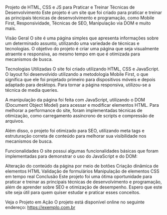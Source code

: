 Projeto de HTML, CSS e JS para Praticar e Treinar Técnicas de Desenvolvimento
Este projeto é um site que foi criado para praticar e treinar as principais técnicas de desenvolvimento e programação, como Mobile First, Responsividade, Técnicas de SEO, Manipulação via DOM e muito mais.

Visão Geral
O site é uma página simples que apresenta informações sobre um determinado assunto, utilizando uma variedade de técnicas e tecnologias. O objetivo do projeto é criar uma página que seja visualmente atraente e responsiva, ao mesmo tempo em que é otimizada para mecanismos de busca.

Tecnologias Utilizadas
O site foi criado utilizando HTML, CSS e JavaScript. O layout foi desenvolvido utilizando a metodologia Mobile First, o que significa que ele foi projetado primeiro para dispositivos móveis e depois adaptado para desktops. Para tornar a página responsiva, utilizou-se a técnica de media queries.

A manipulação da página foi feita com JavaScript, utilizando o DOM (Document Object Model) para acessar e modificar elementos HTML. Para melhorar a performance do site, foram implementadas técnicas de otimização, como carregamento assíncrono de scripts e compressão de arquivos.

Além disso, o projeto foi otimizado para SEO, utilizando meta tags e estruturação correta de conteúdo para melhorar sua visibilidade nos mecanismos de busca.

Funcionalidades
O site possui algumas funcionalidades básicas que foram implementadas para demonstrar o uso do JavaScript e do DOM:

Alteração do conteúdo da página por meio de botões
Criação dinâmica de elementos HTML
Validação de formulários
Manipulação de elementos CSS em tempo real
Conclusão
Este projeto foi uma ótima oportunidade para praticar e treinar as principais técnicas de desenvolvimento e programação, além de aprender sobre SEO e otimização de desempenho. Espero que este site seja útil para quem quiser estudar e praticar esses conceitos.

Veja o Projeto em Ação
O projeto está disponível online no seguinte endereço: https://exemplo.com.br
